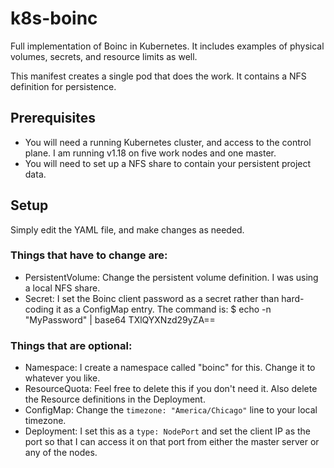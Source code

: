 # k8s-boinc

Full implementation of Boinc in Kubernetes.  It includes examples of physical volumes, secrets, and resource limits as well. 

This manifest creates a single pod that does the work.  It contains a NFS definition for persistence.

## Prerequisites

* You will need a running Kubernetes cluster, and access to the control plane.  I am running v1.18 on five work nodes and one master.
* You will need to set up a NFS share to contain your persistent project data.

## Setup

Simply edit the YAML file, and make changes as needed.  

### Things that have to change are:
* PersistentVolume: Change the persistent volume definition.  I was using a local NFS share. 
* Secret: I set the Boinc client password as a secret rather than hard-coding it as a ConfigMap entry.  The command is:
    $ echo -n "MyPassword" | base64
    TXlQYXNzd29yZA==

### Things that are optional:
* Namespace: I create a namespace called "boinc" for this.  Change it to whatever you like.
* ResourceQuota: Feel free to delete this if you don't need it.  Also delete the Resource definitions in the Deployment.
* ConfigMap: Change the `timezone: "America/Chicago"` line to your local timezone.
* Deployment: I set this as a `type: NodePort` and set the client IP as the port so that I can access it on that port from either the master server or any of the nodes.
